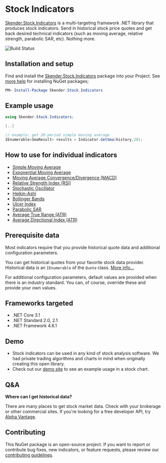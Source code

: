 # Stock Indicators

[Skender.Stock.Indicators](https://www.nuget.org/packages/Skender.Stock.Indicators) is a multi-targeting framework .NET library that produces stock indicators.  Send in historical stock price quotes and get back desired technical indicators (such as moving average, relative strength, parabolic SAR, etc).  Nothing more.

![Build Status](https://dev.azure.com/skender/Stock.Indicators/_apis/build/status/Stock.Indicators?branchName=master)

## Installation and setup

Find and install the [Skender.Stock.Indicators](https://www.nuget.org/packages/Skender.Stock.Indicators) package into your Project.  See [more help](https://www.google.com/search?q=install+nuget+package) for installing NuGet packages;

``` PowerShell
PM> Install-Package Skender.Stock.Indicators
```

## Example usage

``` C#
using Skender.Stock.Indicators;

[..]

// example: get 20-period simple moving average
IEnumerable<SmaResult> results = Indicator.GetSma(history,20);
```

## How to use for individual indicators

- [Simple Moving Average](/Indicators/Sma/README.md)
- [Exponential Moving Average](/Indicators/Ema/README.md)
- [Moving Average Convergence/Divergence (MACD)](/Indicators/Macd/README.md)
- [Relative Strength Index (RSI)](/Indicators/Rsi/README.md)
- [Stochastic Oscillator](/Indicators/Stochastic/README.md)
- [Heikin-Ashi](/Indicators/HeikinAshi/README.md)
- [Bollinger Bands](/Indicators/BollingerBands/README.md)
- [Ulcer Index](/Indicators/Ulcer/README.md)
- [Parabolic SAR](/Indicators/ParabolicSar/README.md)
- [Average True Range (ATR)](/Indicators/AvgTrueRange/README.md)
- [Average Directional Index (ATR)](/Indicators/AvgDirectional/README.md)

## Prerequisite data

Most indicators require that you provide historical quote data and additional configuration parameters.

You can get historical quotes from your favorite stock data provider.
Historical data is an `IEnumerable` of the `Quote` class.  [More info...](/GUIDE.md#Quote)

For additional configuration parameters, default values are provided when there is an industry standard.
You can, of course, override these and provide your own values.

## Frameworks targeted

- .NET Core 3.1
- .NET Standard 2.0, 2.1
- .NET Framework 4.6.1

## Demo

- Stock indicators can be used in any kind of stock analysis software.  We had private trading algorithms and charts in mind when originally creating this open library.
- Check out our [demo site](https://stock-charts.azurewebsites.net/) to see an example usage in a stock chart.

## Q&A

**Where can I get historical data?**

There are many places to get stock market data.  Check with your brokerage or other commercial sites.  If you're looking for a free developer API, try [Alpha Vantage](https://www.alphavantage.co).

## Contributing

This NuGet package is an open-source project.  If you want to report or contribute bug fixes, new indicators, or feature requests, please review our [contributing guidelines](CONTRIBUTING.md).
